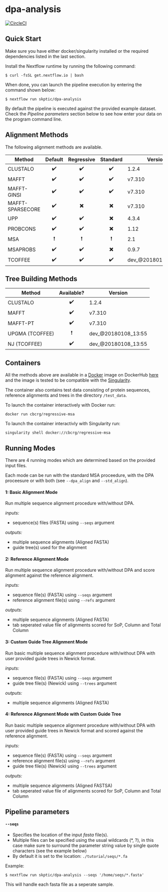 # dpa-analysis

[![CircleCI](https://circleci.com/gh/skptic/dpa-analysis/tree/master.svg?style=svg)](https://circleci.com/gh/skptic/dpa-analysis/tree/master)

## Quick Start

Make sure you have either docker/singularity installed or the required dependencies listed in the last section.

Install the Nextflow runtime by running the following command:

    $ curl -fsSL get.nextflow.io | bash


When done, you can launch the pipeline execution by entering the command shown below:

    $ nextflow run skptic/dpa-analysis
    

By default the pipeline is executed against the provided example dataset. 
Check the *Pipeline parameters*  section below to see how enter your data on the program 
command line.     
    
## Alignment Methods

The following alignment methods are available. 

| Method | Default | Regressive | Standard | Version |
| --- | :---:  | :---:  | :---:  | ------- |
| CLUSTALO | :heavy_check_mark: | :heavy_check_mark: | :heavy_check_mark: | 1.2.4 |
| MAFFT | :heavy_check_mark: | :heavy_check_mark: |:heavy_check_mark: |v7.310 |
| MAFFT-GINSI |	:heavy_check_mark: |	:heavy_check_mark: |	:heavy_check_mark: |	v7.310 |
| MAFFT-SPARSECORE | :heavy_check_mark: | :heavy_multiplication_x: | :heavy_multiplication_x: | v7.310 |
| UPP |	:heavy_check_mark: |	:heavy_check_mark: |	:heavy_multiplication_x: |	4.3.4 |
| PROBCONS | :heavy_check_mark: | :heavy_check_mark: | :heavy_multiplication_x: | 1.12 |
| MSA |	:heavy_exclamation_mark: | :heavy_exclamation_mark: | :heavy_exclamation_mark: |	2.1 |
| MSAPROBS | :heavy_check_mark: | :heavy_check_mark: |:heavy_multiplication_x: |0.9.7 |
| TCOFFEE |	:heavy_check_mark: | :heavy_check_mark: | :heavy_check_mark: |	dev_@20180108_13:55 |

## Tree Building Methods

| Method | Available? | Version |
| --- | :---:  | ------- |
| CLUSTALO | :heavy_check_mark: | 1.2.4 |
| MAFFT | :heavy_check_mark: | v7.310 |
| MAFFT-PT | :heavy_check_mark: | v7.310 |
| UPGMA (TCOFFEE) | :heavy_exclamation_mark: | dev_@20180108_13:55  |
| NJ (TCOFFEE) |	:heavy_check_mark: |	dev_@20180108_13:55  |


## Containers

All the methods above are available in a [Docker](http://www.docker.com) image on DockerHub [here](https://hub.docker.com/r/cbcrg/regressive-msa/) and the image is tested to be compatible with the [Singularity](http://singularity.lbl.gov/).

The container also contains test data consisting of protein sequences, reference alignments and trees in the directory `/test_data`.

To launch the container interactively with Docker run:

`docker run cbcrg/regressive-msa`

To launch the container interactivly with Singularity run:

`singularity shell docker://cbcrg/regressive-msa`



## Running Modes

There are 4 running modes which are determined based on the provided input files.

Each mode can be run with the standard MSA proceedure, with the DPA proceesure or with both (see `--dpa_align` and `--std_align`).

#### 1: Basic Alignment Mode

Run multiple sequence alignment procedure with/without DPA.

*inputs:* 

* sequence(s) files (FASTA) using `--seqs` argument

*outputs:*

* multiple sequence alignments (Aligned FASTA) 
* guide tree(s) used for the alignment

#### 2: Reference Alignment Mode

Run multiple sequence alignment procedure with/without DPA and score alignment against the reference alignment.

*inputs:*

* sequence file(s) (FASTA) using `--seqs` argument
* reference alignment file(s) using `--refs` argument

*outputs:*

* multiple sequence alignments (Aligned FASTA)
* tab seperated value file of alignments scored for SoP, Column and Total Column

#### 3: Custom Guide Tree Alignment Mode

Run basic multiple sequence alignment procedure with/without DPA with user provided guide trees in Newick format.

*inputs:*

* sequence file(s) (FASTA) using `--seqs` argument
* guide tree file(s) (Newick) using `--trees` argument

*outputs:*

* multiple sequence alignments (Aligned FASTA)

#### 4: Reference Alignment Mode with Custom Guide Tree

Run basic multiple sequence alignment procedure with/without DPA with user provided guide trees in Newick format and scored against the reference alignment.

*inputs:*
 
* sequence file(s) (FASTA) using `--seqs` argument
* reference alignment file(s) using `--refs` argument
* guide tree file(s) (Newick) using `--trees` argument

*outputs:*

* multiple sequence alignments (Aligned FASTSA)
* tab seperated value file of alignments scored for SoP, Column and Total Column 

## Pipeline parameters

#### `--seqs` 
   
* Specifies the location of the input *fasta* file(s).
* Multiple files can be specified using the usual wildcards (*, ?), in this case make sure to surround the parameter string
  value by single quote characters (see the example below)
* By default it is set to the location: `./tutorial/seqs/*.fa`

Example: 

    $ nextflow run skptic/dpa-analysis --seqs '/home/seqs/*.fasta'

This will handle each fasta file as a seperate sample.


